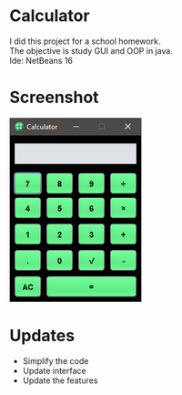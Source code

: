 # Calculator
I did this project for a school homework.<br>
The objective is study GUI and OOP in java.<br>
Ide: NetBeans 16

# Screenshot
![](imgs/print.png)

# Updates
- Simplify the code
- Update interface
- Update the features
